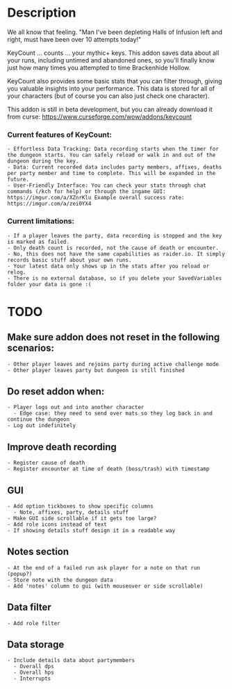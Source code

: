 # Description
We all know that feeling.
"Man I've been depleting Halls of Infusion left and right, must have been over 10 attempts today!"

KeyCount ... counts ... your mythic+ keys. This addon saves data about all your runs, including untimed and abandoned ones, so you'll finally know just how many times you attempted to time Brackenhide Hollow.

KeyCount also provides some basic stats that you can filter through, giving you valuable insights into your performance. This data is stored for all of your characters (but of course you can also just check one character).

This addon is still in beta development, but you can already download it from curse: https://www.curseforge.com/wow/addons/keycount

### Current features of KeyCount:
    - Effortless Data Tracking: Data recording starts when the timer for the dungeon starts. You can safely reload or walk in and out of the dungeon during the key.
    - Data: Current recorded data includes party members, affixes, deaths per party member and time to complete. This will be expanded in the future.
    - User-Friendly Interface: You can check your stats through chat commands (/kch for help) or through the ingame GUI: https://imgur.com/a/XZnrKlu Example overall success rate: https://imgur.com/a/zei0YX4

### Current limitations:
    - If a player leaves the party, data recording is stopped and the key is marked as failed.
    - Only death count is recorded, not the cause of death or encounter.
    - No, this does not have the same capabilities as raider.io. It simply records basic stuff about your own runs.
    - Your latest data only shows up in the stats after you reload or relog.
    - There is no external database, so if you delete your SavedVariables folder your data is gone :(

# TODO
## Make sure addon does not reset in the following scenarios:
    - Other player leaves and rejoins party during active challenge mode
    - Other player leaves party but dungeon is still finished

## Do reset addon when:
    - Player logs out and into another character
      - Edge case: they need to send over mats so they log back in and continue the dungeon
    - Log out indefinitely

## Improve death recording
    - Register cause of death
    - Register encounter at time of death (boss/trash) with timestamp

## GUI
    - Add option tickboxes to show specific columns
      - Note, affixes, party, details stuff
    - Make GUI side scrollable if it gets too large?
    - Add role icons instead of text
    - If showing details stuff design it in a readable way

## Notes section
    - At the end of a failed run ask player for a note on that run (popup?)
    - Store note with the dungeon data
    - Add 'notes' column to gui (with mouseover or side scrollable)

## Data filter
    - Add role filter

## Data storage
    - Include details data about partymembers
      - Overall dps
      - Overall hps
      - Interrupts
